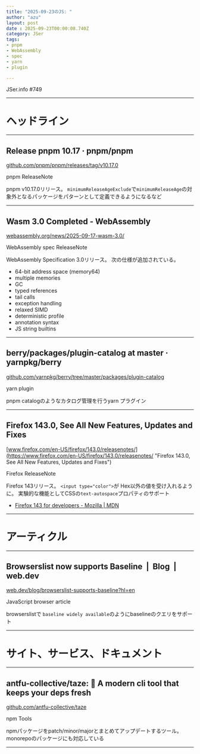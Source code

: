 ```yaml
---
title: "2025-09-23のJS: "
author: "azu"
layout: post
date : 2025-09-23T00:00:08.740Z
category: JSer
tags:
- pnpm
- WebAssembly
- spec
- yarn
- plugin

---
```


JSer.info #749

----

<h1 class="site-genre">ヘッドライン</h1>

----

## Release pnpm 10.17 · pnpm/pnpm
[github.com/pnpm/pnpm/releases/tag/v10.17.0](https://github.com/pnpm/pnpm/releases/tag/v10.17.0 "Release pnpm 10.17 · pnpm/pnpm")
<p class="jser-tags jser-tag-icon"><span class="jser-tag">pnpm</span> <span class="jser-tag">ReleaseNote</span></p>

pnpm v10.17.0リリース。
`minimumReleaseAgeExclude`で`minimumReleaseAge`の対象外となるパッケージをパターンとして定義できるようになるなど


----

## Wasm 3.0 Completed - WebAssembly
[webassembly.org/news/2025-09-17-wasm-3.0/](https://webassembly.org/news/2025-09-17-wasm-3.0/ "Wasm 3.0 Completed - WebAssembly")
<p class="jser-tags jser-tag-icon"><span class="jser-tag">WebAssembly</span> <span class="jser-tag">spec</span> <span class="jser-tag">ReleaseNote</span></p>

WebAssembly Specification 3.0リリース。
次の仕様が追加されている。

- 64-bit address space (memory64)  
- multiple memories  
- GC  
- typed references  
- tail calls  
- exception handling  
- relaxed SIMD  
- deterministic profile  
- annotation syntax  
- JS string builtins


----

## berry/packages/plugin-catalog at master · yarnpkg/berry
[github.com/yarnpkg/berry/tree/master/packages/plugin-catalog](https://github.com/yarnpkg/berry/tree/master/packages/plugin-catalog "berry/packages/plugin-catalog at master · yarnpkg/berry")
<p class="jser-tags jser-tag-icon"><span class="jser-tag">yarn</span> <span class="jser-tag">plugin</span></p>

pnpm catalogのようなカタログ管理を行うyarn プラグイン


----

## Firefox 143.0, See All New Features, Updates and Fixes
[www.firefox.com/en-US/firefox/143.0/releasenotes/](https://www.firefox.com/en-US/firefox/143.0/releasenotes/ "Firefox 143.0, See All New Features, Updates and Fixes")
<p class="jser-tags jser-tag-icon"><span class="jser-tag">Firefox</span> <span class="jser-tag">ReleaseNote</span></p>

Firefox 143リリース。
`<input type="color">`が Hex以外の値を受け入れるように。
実験的な機能としてCSSの`text-autospace`プロパティのサポート

- [Firefox 143 for developers - Mozilla | MDN](https://developer.mozilla.org/en-US/docs/Mozilla/Firefox/Releases/143 "Firefox 143 for developers - Mozilla | MDN")

----
<h1 class="site-genre">アーティクル</h1>

----

## Browserslist now supports Baseline  |  Blog  |  web.dev
[web.dev/blog/browserslist-supports-baseline?hl&#x3D;en](https://web.dev/blog/browserslist-supports-baseline?hl=en "Browserslist now supports Baseline  |  Blog  |  web.dev")
<p class="jser-tags jser-tag-icon"><span class="jser-tag">JavaScript</span> <span class="jser-tag">browser</span> <span class="jser-tag">article</span></p>

browserslistで
`baseline widely available`のようにbaselineのクエリをサポート


----
<h1 class="site-genre">サイト、サービス、ドキュメント</h1>

----

## antfu-collective/taze: 🥦 A modern cli tool that keeps your deps fresh
[github.com/antfu-collective/taze](https://github.com/antfu-collective/taze "antfu-collective/taze: 🥦 A modern cli tool that keeps your deps fresh")
<p class="jser-tags jser-tag-icon"><span class="jser-tag">npm</span> <span class="jser-tag">Tools</span></p>

npmパッケージをpatch/minor/majorとまとめてアップデートするツール。
monorepoのパッケージにも対応している


----
